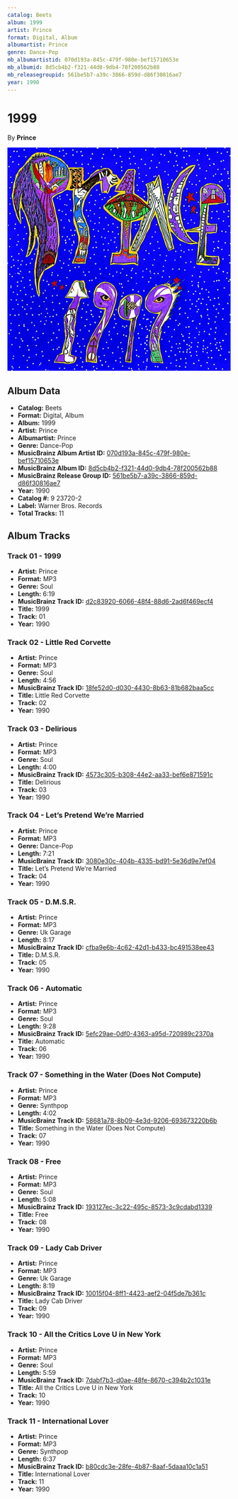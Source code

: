 ```yaml
---
catalog: Beets
album: 1999
artist: Prince
format: Digital, Album
albumartist: Prince
genre: Dance-Pop
mb_albumartistid: 070d193a-845c-479f-980e-bef15710653e
mb_albumid: 8d5cb4b2-f321-44d0-9db4-78f200562b88
mb_releasegroupid: 561be5b7-a39c-3866-859d-d86f30816ae7
year: 1990
---
```


# 1999

By **Prince**

![](../../assets/beetscovers/Prince-1999.jpg)

## Album Data

- **Catalog:** Beets
- **Format:** Digital, Album
- **Album:** 1999
- **Artist:** Prince
- **Albumartist:** Prince
- **Genre:** Dance-Pop
- **MusicBrainz Album Artist ID:** [070d193a-845c-479f-980e-bef15710653e](https://musicbrainz.org/artist/070d193a-845c-479f-980e-bef15710653e)
- **MusicBrainz Album ID:** [8d5cb4b2-f321-44d0-9db4-78f200562b88](https://musicbrainz.org/release/8d5cb4b2-f321-44d0-9db4-78f200562b88)
- **MusicBrainz Release Group ID:** [561be5b7-a39c-3866-859d-d86f30816ae7](https://musicbrainz.org/release-group/561be5b7-a39c-3866-859d-d86f30816ae7)
- **Year:** 1990
- **Catalog #:** 9 23720-2
- **Label:** Warner Bros. Records
- **Total Tracks:** 11

## Album Tracks

### Track 01 - 1999

- **Artist:** Prince
- **Format:** MP3
- **Genre:** Soul
- **Length:** 6:19
- **MusicBrainz Track ID:** [d2c83920-6066-48f4-88d6-2ad6f469ecf4](https://musicbrainz.org/recording/d2c83920-6066-48f4-88d6-2ad6f469ecf4)
- **Title:** 1999
- **Track:** 01
- **Year:** 1990

### Track 02 - Little Red Corvette

- **Artist:** Prince
- **Format:** MP3
- **Genre:** Soul
- **Length:** 4:56
- **MusicBrainz Track ID:** [18fe52d0-d030-4430-8b63-81b682baa5cc](https://musicbrainz.org/recording/18fe52d0-d030-4430-8b63-81b682baa5cc)
- **Title:** Little Red Corvette
- **Track:** 02
- **Year:** 1990

### Track 03 - Delirious

- **Artist:** Prince
- **Format:** MP3
- **Genre:** Soul
- **Length:** 4:00
- **MusicBrainz Track ID:** [4573c305-b308-44e2-aa33-bef6e871591c](https://musicbrainz.org/recording/4573c305-b308-44e2-aa33-bef6e871591c)
- **Title:** Delirious
- **Track:** 03
- **Year:** 1990

### Track 04 - Let’s Pretend We’re Married

- **Artist:** Prince
- **Format:** MP3
- **Genre:** Dance-Pop
- **Length:** 7:21
- **MusicBrainz Track ID:** [3080e30c-404b-4335-bd91-5e36d9e7ef04](https://musicbrainz.org/recording/3080e30c-404b-4335-bd91-5e36d9e7ef04)
- **Title:** Let’s Pretend We’re Married
- **Track:** 04
- **Year:** 1990

### Track 05 - D.M.S.R.

- **Artist:** Prince
- **Format:** MP3
- **Genre:** Uk Garage
- **Length:** 8:17
- **MusicBrainz Track ID:** [cfba9e6b-4c62-42d1-b433-bc491538ee43](https://musicbrainz.org/recording/cfba9e6b-4c62-42d1-b433-bc491538ee43)
- **Title:** D.M.S.R.
- **Track:** 05
- **Year:** 1990

### Track 06 - Automatic

- **Artist:** Prince
- **Format:** MP3
- **Genre:** Soul
- **Length:** 9:28
- **MusicBrainz Track ID:** [5efc29ae-0df0-4363-a95d-720989c2370a](https://musicbrainz.org/recording/5efc29ae-0df0-4363-a95d-720989c2370a)
- **Title:** Automatic
- **Track:** 06
- **Year:** 1990

### Track 07 - Something in the Water (Does Not Compute)

- **Artist:** Prince
- **Format:** MP3
- **Genre:** Synthpop
- **Length:** 4:02
- **MusicBrainz Track ID:** [58681a78-8b09-4e3d-9206-693673220b6b](https://musicbrainz.org/recording/58681a78-8b09-4e3d-9206-693673220b6b)
- **Title:** Something in the Water (Does Not Compute)
- **Track:** 07
- **Year:** 1990

### Track 08 - Free

- **Artist:** Prince
- **Format:** MP3
- **Genre:** Soul
- **Length:** 5:08
- **MusicBrainz Track ID:** [193127ec-3c22-495c-8573-3c9cdabd1339](https://musicbrainz.org/recording/193127ec-3c22-495c-8573-3c9cdabd1339)
- **Title:** Free
- **Track:** 08
- **Year:** 1990

### Track 09 - Lady Cab Driver

- **Artist:** Prince
- **Format:** MP3
- **Genre:** Uk Garage
- **Length:** 8:19
- **MusicBrainz Track ID:** [10015f04-8ff1-4423-aef2-04f5de7b361c](https://musicbrainz.org/recording/10015f04-8ff1-4423-aef2-04f5de7b361c)
- **Title:** Lady Cab Driver
- **Track:** 09
- **Year:** 1990

### Track 10 - All the Critics Love U in New York

- **Artist:** Prince
- **Format:** MP3
- **Genre:** Soul
- **Length:** 5:59
- **MusicBrainz Track ID:** [7dabf7b3-d0ae-48fe-8670-c394b2c1031e](https://musicbrainz.org/recording/7dabf7b3-d0ae-48fe-8670-c394b2c1031e)
- **Title:** All the Critics Love U in New York
- **Track:** 10
- **Year:** 1990

### Track 11 - International Lover

- **Artist:** Prince
- **Format:** MP3
- **Genre:** Synthpop
- **Length:** 6:37
- **MusicBrainz Track ID:** [b80cdc3e-28fe-4b87-8aaf-5daaa10c1a51](https://musicbrainz.org/recording/b80cdc3e-28fe-4b87-8aaf-5daaa10c1a51)
- **Title:** International Lover
- **Track:** 11
- **Year:** 1990

